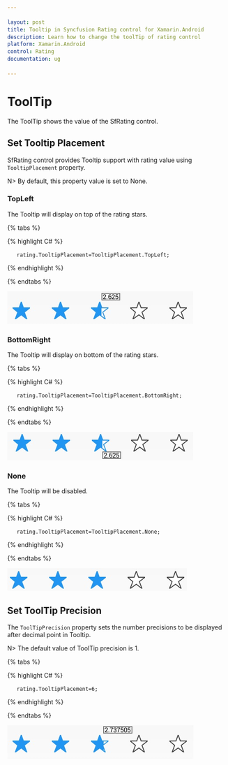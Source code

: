 ```yaml
---

layout: post
title: Tooltip in Syncfusion Rating control for Xamarin.Android
description: Learn how to change the toolTip of rating control
platform: Xamarin.Android
control: Rating
documentation: ug

---
```


# ToolTip

The ToolTip shows the value of the SfRating control.

## Set Tooltip Placement

SfRating control provides Tooltip support with rating value using `TooltipPlacement` property. 

N> By default, this property value is set to None.

### TopLeft 

The Tooltip will display on top of the rating stars. 

{% tabs %}

{% highlight C# %}

	   rating.TooltipPlacement=TooltipPlacement.TopLeft;

{% endhighlight %}

{% endtabs %}

![](images/leftTop.jpg) 

### BottomRight

The Tooltip will display on bottom of the rating stars. 

{% tabs %}

{% highlight C# %}

	   rating.TooltipPlacement=TooltipPlacement.BottomRight;

{% endhighlight %}

{% endtabs %}

![](images/rightBottom.jpg)

### None

The Tooltip will be disabled.

{% tabs %}

{% highlight C# %}

	   rating.TooltipPlacement=TooltipPlacement.None;

{% endhighlight %}

{% endtabs %}

![](images/null.jpg)

## Set ToolTip Precision

The `ToolTipPrecision` property sets the number precisions to be displayed after decimal point in Tooltip. 

N> The default value of ToolTip precision is 1. 

{% tabs %}

{% highlight C# %}

       rating.TooltipPlacement=6;

{% endhighlight %}

{% endtabs %}

![](images/toolTipPrecision.jpg)

